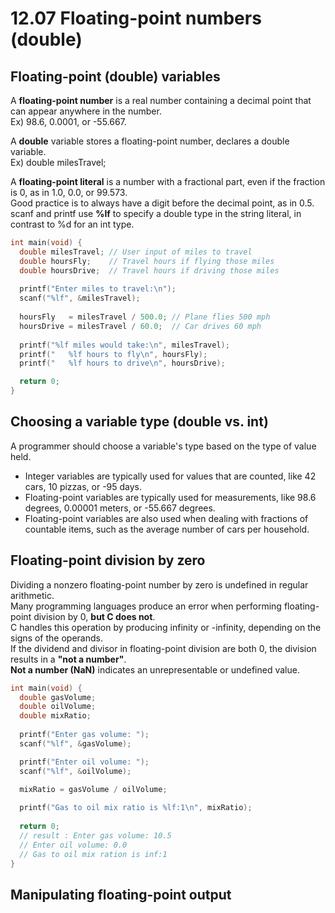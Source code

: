 # 12.07 Floating-point numbers (double)

## Floating-point (double) variables
A **floating-point number** is a real number containing a decimal point that can appear anywhere in the number.   
Ex) 98.6, 0.0001, or -55.667.   

A **double** variable stores a floating-point number, declares a double variable.   
Ex) double milesTravel;   

A **floating-point literal** is a number with a fractional part, even if the fraction is 0, as in 1.0, 0.0, or 99.573.   
Good practice is to always have a digit before the decimal point, as in 0.5.   
scanf and printf use **%lf** to specify a double type in the string literal, in contrast to %d for an int type. 
```c
int main(void) {
  double milesTravel; // User input of miles to travel
  double hoursFly;    // Travel hours if flying those miles
  double hoursDrive;  // Travel hours if driving those miles
   
  printf("Enter miles to travel:\n");
  scanf("%lf", &milesTravel);
   
  hoursFly   = milesTravel / 500.0; // Plane flies 500 mph
  hoursDrive = milesTravel / 60.0;  // Car drives 60 mph
   
  printf("%lf miles would take:\n", milesTravel);
  printf("   %lf hours to fly\n", hoursFly);
  printf("   %lf hours to drive\n", hoursDrive);

  return 0;
}
```

## Choosing a variable type (double vs. int)
A programmer should choose a variable's type based on the type of value held.   
* Integer variables are typically used for values that are counted, like 42 cars, 10 pizzas, or -95 days.
* Floating-point variables are typically used for measurements, like 98.6 degrees, 0.00001 meters, or -55.667 degrees.
* Floating-point variables are also used when dealing with fractions of countable items, such as the average number of cars per household.

## Floating-point division by zero
Dividing a nonzero floating-point number by zero is undefined in regular arithmetic.   
Many programming languages produce an error when performing floating-point division by 0, **but C does not**.   
C handles this operation by producing infinity or -infinity, depending on the signs of the operands.   
If the dividend and divisor in floating-point division are both 0, the division results in a **"not a number"**.    
**Not a number (NaN)** indicates an unrepresentable or undefined value.   
```c
int main(void) {
  double gasVolume;
  double oilVolume;
  double mixRatio;
   
  printf("Enter gas volume: ");
  scanf("%lf", &gasVolume);

  printf("Enter oil volume: ");
  scanf("%lf", &oilVolume);

  mixRatio = gasVolume / oilVolume;
   
  printf("Gas to oil mix ratio is %lf:1\n", mixRatio);
   
  return 0;
  // result : Enter gas volume: 10.5
  // Enter oil volume: 0.0
  // Gas to oil mix ration is inf:1
}
```

## Manipulating floating-point output
